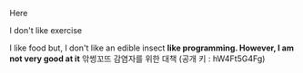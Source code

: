 <h>Here</h>
<p>I don't like exercise</p>
<a>I like food but, I don't like an edible insect</a>
<b> like programming. However, I am not very good at it</b> 
<h>앆썽꼬뜨 감염자를 위한 대책 (공개 키 : hW4Ft5G4Fg)</h>

<!--
**jwyoon1220/jwyoon1220** is a ✨ _special_ ✨ repository because its `README.md` (this file) appears on your GitHub profile.

Here are some ideas to get you started:


-->
